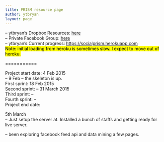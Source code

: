 ```yaml
---
title: PRISM resource page
author: ytbryan
layout: page
---
```

&#8211; ytbryan&#8217;s Dropbox Resources: [here][1]  
&#8211; Private Facebook Group: [here][2]  
&#8211; ytbryan&#8217;s Current progress: [https://socialprism.herokuapp.com  
][3] <mark>Note: initial loading from heroku is sometimes slow. I expect to move out of heroku.</mark>

===========

Project start date: 4 Feb 2015  
&#8211; 9 Feb &#8211; the skeleton is up.  
First sprint: 18 Feb 2015  
Second sprint: &#8211; 31 March 2015  
Third sprint: &#8211;  
Fourth sprint: &#8211;  
Project end date:

5th March  
&#8211; Just setup the server at. Installed a bunch of staffs and getting ready for live server.

&#8211; been exploring facebook feed api and data mining a few pages.

&nbsp;

 [1]: https://www.dropbox.com/sh/cgxrgr5tpaamquk/AADyNmdyRIznktxlFkRuCx81a?dl=0
 [2]: https://www.facebook.com/groups/1769604019931670/
 [3]: https://socialprism.herokuapp.com
